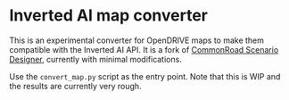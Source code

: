 # Inverted AI map converter

This is an experimental converter for OpenDRIVE maps to make them compatible
with the Inverted AI API.
It is a fork of [CommonRoad Scenario Designer](https://github.com/CommonRoad/commonroad-scenario-designer),
currently with minimal modifications.

Use the `convert_map.py` script as the entry point. Note that this is WIP and the results are currently very rough.
